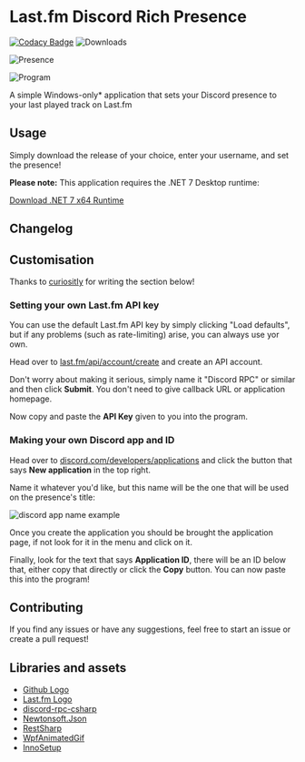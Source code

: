 ﻿# Last.fm Discord Rich Presence
[![Codacy Badge](https://img.shields.io/codacy/grade/e0da00a962b5448cbd888887b9f9a77f)](https://www.codacy.com/gh/RegorForgotTheirPassword/LastfmDiscordRPC/dashboard?utm_source=github.com&amp;utm_medium=referral&amp;utm_content=RegorForgotTheirPassword/LastfmDiscordRPC&amp;utm_campaign=Badge_Grade)
![Downloads](https://img.shields.io/github/downloads/regorforgot/lastfmdiscordrpc/total)

![Presence](https://raw.githubusercontent.com/RegorForgotTheirPassword/LastfmDiscordRPC/master/Screenshots/Presence.png)

![Program](https://raw.githubusercontent.com/RegorForgotTheirPassword/LastfmDiscordRPC/master/Screenshots/Program.png)

A simple Windows-only* application that sets your Discord presence to your last played track on Last.fm

## Usage

Simply download the release of your choice, enter your username, and set the presence!

**Please note:** This application requires the .NET 7 Desktop runtime:

[Download .NET 7 x64 Runtime](https://dotnet.microsoft.com/en-us/download/dotnet/thank-you/runtime-desktop-7.0.5-windows-x64-installer)
## Changelog


## Customisation

Thanks to [curiositIy](https://github.com/curiositIy/) for writing the section below!

### **Setting your own Last.fm API key**

You can use the default Last.fm API key by simply clicking "Load defaults", but if any problems (such as rate-limiting) arise, you can always use yor own.

Head over to [last.fm/api/account/create](https://www.last.fm/api/account/create) and create an API account.

Don't worry about making it serious, simply name it "Discord RPC" or similar and then click **Submit**. You don't need to give callback URL or application homepage.

Now copy and paste the **API Key** given to you into the program.

### **Making your own Discord app and ID**

Head over to [discord.com/developers/applications](https://discord.com/developers/applications) and click the button that says **New application** in the top right.

Name it whatever you'd like, but this name will be the one that will be used on the presence's title:

![discord app name example](https://raw.githubusercontent.com/RegorForgotTheirPassword/LastfmDiscordRPC/master/Screenshots/PresenceName.png)

Once you create the application you should be brought the application page, if not look for it in the menu and click on it.

Finally, look for the text that says **Application ID**, there will be an ID below that, either copy that directly or click the **Copy** button. You can now paste this into the program!

## Contributing

If you find any issues or have any suggestions, feel free to start an issue or create a pull request!

## Libraries and assets

- [Github Logo](https://github-media-downloads.s3.amazonaws.com/GitHub-Mark.zip)
- [Last.fm Logo](https://www.last.fm/static/images/lastfm_avatar_twitter.png)
- [discord-rpc-csharp](https://github.com/Lachee/discord-rpc-csharp/)
- [Newtonsoft.Json](https://github.com/JamesNK/Newtonsoft.Json)
- [RestSharp](https://github.com/restsharp/RestSharp)
- [WpfAnimatedGif](https://github.com/XamlAnimatedGif/WpfAnimatedGif/)
- [InnoSetup](https://github.com/jrsoftware/issrc)
